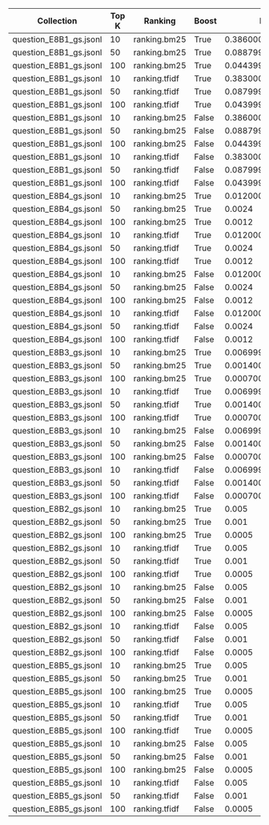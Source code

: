 | Collection             | Top K | Ranking       | Boost | Precision             | Recall               | F-measure             | Average Precision    |
|------------------------|-------|---------------|-------|-----------------------|----------------------|-----------------------|----------------------|
| question_E8B1_gs.jsonl | 10    | ranking.bm25  | True  | 0.3860000000000002    | 0.958879855438679    | 0.4723757672824209    | 0.6630072767069793   |
| question_E8B1_gs.jsonl | 50    | ranking.bm25  | True  | 0.08879999999999985   | 0.9912142857142857   | 0.15161663123133498   | 0.6557818521158012   |
| question_E8B1_gs.jsonl | 100   | ranking.bm25  | True  | 0.044399999999999926  | 0.9912142857142857   | 0.08156361143446507   | 0.6557818521158012   |
| question_E8B1_gs.jsonl | 10    | ranking.tfidf | True  | 0.3830000000000002    | 0.9521179506767743   | 0.46832750182239075   | 0.6656781950743264   |
| question_E8B1_gs.jsonl | 50    | ranking.tfidf | True  | 0.08799999999999984   | 0.9839978354978354   | 0.15024698140637235   | 0.6585110131941918   |
| question_E8B1_gs.jsonl | 100   | ranking.tfidf | True  | 0.04399999999999992   | 0.9839978354978354   | 0.08082811017262735   | 0.6585110131941918   |
| question_E8B1_gs.jsonl | 10    | ranking.bm25  | False | 0.3860000000000002    | 0.958879855438679    | 0.4723757672824209    | 0.6630072767069793   |
| question_E8B1_gs.jsonl | 50    | ranking.bm25  | False | 0.08879999999999985   | 0.9912142857142857   | 0.15161663123133498   | 0.6557818521158012   |
| question_E8B1_gs.jsonl | 100   | ranking.bm25  | False | 0.044399999999999926  | 0.9912142857142857   | 0.08156361143446507   | 0.6557818521158012   |
| question_E8B1_gs.jsonl | 10    | ranking.tfidf | False | 0.3830000000000002    | 0.9521179506767743   | 0.46832750182239075   | 0.6656781950743264   |
| question_E8B1_gs.jsonl | 50    | ranking.tfidf | False | 0.08799999999999984   | 0.9839978354978354   | 0.15024698140637235   | 0.6585110131941918   |
| question_E8B1_gs.jsonl | 100   | ranking.tfidf | False | 0.04399999999999992   | 0.9839978354978354   | 0.08082811017262735   | 0.6585110131941918   |
| question_E8B4_gs.jsonl | 10    | ranking.bm25  | True  | 0.012000000000000002  | 0.020159090909090908 | 0.013396825396825398  | 0.030897321428571427 |
| question_E8B4_gs.jsonl | 50    | ranking.bm25  | True  | 0.0024                | 0.020159090909090908 | 0.004108593874563349  | 0.030897321428571427 |
| question_E8B4_gs.jsonl | 100   | ranking.bm25  | True  | 0.0012                | 0.020159090909090908 | 0.0022120676826559178 | 0.030897321428571427 |
| question_E8B4_gs.jsonl | 10    | ranking.tfidf | True  | 0.012000000000000002  | 0.020159090909090908 | 0.013396825396825398  | 0.030897321428571427 |
| question_E8B4_gs.jsonl | 50    | ranking.tfidf | True  | 0.0024                | 0.020159090909090908 | 0.004108593874563349  | 0.030897321428571427 |
| question_E8B4_gs.jsonl | 100   | ranking.tfidf | True  | 0.0012                | 0.020159090909090908 | 0.0022120676826559178 | 0.030897321428571427 |
| question_E8B4_gs.jsonl | 10    | ranking.bm25  | False | 0.012000000000000002  | 0.020159090909090908 | 0.013396825396825398  | 0.030897321428571427 |
| question_E8B4_gs.jsonl | 50    | ranking.bm25  | False | 0.0024                | 0.020159090909090908 | 0.004108593874563349  | 0.030897321428571427 |
| question_E8B4_gs.jsonl | 100   | ranking.bm25  | False | 0.0012                | 0.020159090909090908 | 0.0022120676826559178 | 0.030897321428571427 |
| question_E8B4_gs.jsonl | 10    | ranking.tfidf | False | 0.012000000000000002  | 0.020159090909090908 | 0.013396825396825398  | 0.030897321428571427 |
| question_E8B4_gs.jsonl | 50    | ranking.tfidf | False | 0.0024                | 0.020159090909090908 | 0.004108593874563349  | 0.030897321428571427 |
| question_E8B4_gs.jsonl | 100   | ranking.tfidf | False | 0.0012                | 0.020159090909090908 | 0.0022120676826559178 | 0.030897321428571427 |
| question_E8B3_gs.jsonl | 10    | ranking.bm25  | True  | 0.006999999999999999  | 0.015554334554334555 | 0.00743157571046967   | 0.0575               |
| question_E8B3_gs.jsonl | 50    | ranking.bm25  | True  | 0.0014000000000000002 | 0.015554334554334555 | 0.0023319612156740503 | 0.0575               |
| question_E8B3_gs.jsonl | 100   | ranking.bm25  | True  | 0.0007000000000000001 | 0.015554334554334555 | 0.00126951166726426   | 0.0575               |
| question_E8B3_gs.jsonl | 10    | ranking.tfidf | True  | 0.006999999999999999  | 0.015554334554334555 | 0.00743157571046967   | 0.0575               |
| question_E8B3_gs.jsonl | 50    | ranking.tfidf | True  | 0.0014000000000000002 | 0.015554334554334555 | 0.0023319612156740503 | 0.0575               |
| question_E8B3_gs.jsonl | 100   | ranking.tfidf | True  | 0.0007000000000000001 | 0.015554334554334555 | 0.00126951166726426   | 0.0575               |
| question_E8B3_gs.jsonl | 10    | ranking.bm25  | False | 0.006999999999999999  | 0.015554334554334555 | 0.00743157571046967   | 0.0575               |
| question_E8B3_gs.jsonl | 50    | ranking.bm25  | False | 0.0014000000000000002 | 0.015554334554334555 | 0.0023319612156740503 | 0.0575               |
| question_E8B3_gs.jsonl | 100   | ranking.bm25  | False | 0.0007000000000000001 | 0.015554334554334555 | 0.00126951166726426   | 0.0575               |
| question_E8B3_gs.jsonl | 10    | ranking.tfidf | False | 0.006999999999999999  | 0.015554334554334555 | 0.00743157571046967   | 0.0575               |
| question_E8B3_gs.jsonl | 50    | ranking.tfidf | False | 0.0014000000000000002 | 0.015554334554334555 | 0.0023319612156740503 | 0.0575               |
| question_E8B3_gs.jsonl | 100   | ranking.tfidf | False | 0.0007000000000000001 | 0.015554334554334555 | 0.00126951166726426   | 0.0575               |
| question_E8B2_gs.jsonl | 10    | ranking.bm25  | True  | 0.005                 | 0.012921568627450981 | 0.0051771043771043765 | 0.0375               |
| question_E8B2_gs.jsonl | 50    | ranking.bm25  | True  | 0.001                 | 0.012921568627450981 | 0.0016435179234465535 | 0.0375               |
| question_E8B2_gs.jsonl | 100   | ranking.bm25  | True  | 0.0005                | 0.012921568627450981 | 0.0009000158735414869 | 0.0375               |
| question_E8B2_gs.jsonl | 10    | ranking.tfidf | True  | 0.005                 | 0.012921568627450981 | 0.0051771043771043765 | 0.0375               |
| question_E8B2_gs.jsonl | 50    | ranking.tfidf | True  | 0.001                 | 0.012921568627450981 | 0.0016435179234465535 | 0.0375               |
| question_E8B2_gs.jsonl | 100   | ranking.tfidf | True  | 0.0005                | 0.012921568627450981 | 0.0009000158735414869 | 0.0375               |
| question_E8B2_gs.jsonl | 10    | ranking.bm25  | False | 0.005                 | 0.012921568627450981 | 0.0051771043771043765 | 0.0375               |
| question_E8B2_gs.jsonl | 50    | ranking.bm25  | False | 0.001                 | 0.012921568627450981 | 0.0016435179234465535 | 0.0375               |
| question_E8B2_gs.jsonl | 100   | ranking.bm25  | False | 0.0005                | 0.012921568627450981 | 0.0009000158735414869 | 0.0375               |
| question_E8B2_gs.jsonl | 10    | ranking.tfidf | False | 0.005                 | 0.012921568627450981 | 0.0051771043771043765 | 0.0375               |
| question_E8B2_gs.jsonl | 50    | ranking.tfidf | False | 0.001                 | 0.012921568627450981 | 0.0016435179234465535 | 0.0375               |
| question_E8B2_gs.jsonl | 100   | ranking.tfidf | False | 0.0005                | 0.012921568627450981 | 0.0009000158735414869 | 0.0375               |
| question_E8B5_gs.jsonl | 10    | ranking.bm25  | True  | 0.005                 | 0.019777777777777776 | 0.007281069807385596  | 0.05                 |
| question_E8B5_gs.jsonl | 50    | ranking.bm25  | True  | 0.001                 | 0.019777777777777776 | 0.0018494932583609947 | 0.05                 |
| question_E8B5_gs.jsonl | 100   | ranking.bm25  | True  | 0.0005                | 0.019777777777777776 | 0.0009603317455516054 | 0.05                 |
| question_E8B5_gs.jsonl | 10    | ranking.tfidf | True  | 0.005                 | 0.019777777777777776 | 0.007281069807385596  | 0.05                 |
| question_E8B5_gs.jsonl | 50    | ranking.tfidf | True  | 0.001                 | 0.019777777777777776 | 0.0018494932583609947 | 0.05                 |
| question_E8B5_gs.jsonl | 100   | ranking.tfidf | True  | 0.0005                | 0.019777777777777776 | 0.0009603317455516054 | 0.05                 |
| question_E8B5_gs.jsonl | 10    | ranking.bm25  | False | 0.005                 | 0.019777777777777776 | 0.007281069807385596  | 0.05                 |
| question_E8B5_gs.jsonl | 50    | ranking.bm25  | False | 0.001                 | 0.019777777777777776 | 0.0018494932583609947 | 0.05                 |
| question_E8B5_gs.jsonl | 100   | ranking.bm25  | False | 0.0005                | 0.019777777777777776 | 0.0009603317455516054 | 0.05                 |
| question_E8B5_gs.jsonl | 10    | ranking.tfidf | False | 0.005                 | 0.019777777777777776 | 0.007281069807385596  | 0.05                 |
| question_E8B5_gs.jsonl | 50    | ranking.tfidf | False | 0.001                 | 0.019777777777777776 | 0.0018494932583609947 | 0.05                 |
| question_E8B5_gs.jsonl | 100   | ranking.tfidf | False | 0.0005                | 0.019777777777777776 | 0.0009603317455516054 | 0.05                 |

